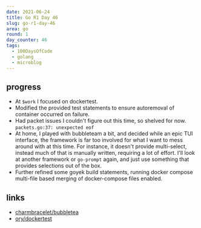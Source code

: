 ```yaml
---
date: 2021-06-24
title: Go R1 Day 46
slug: go-r1-day-46
area: go
round: 1
day_counter: 46
tags:
  - 100DaysOfCode
  - golang
  - microblog
---
```


## progress

- At `$work` I focused on dockertest.
- Modified the provided test statements to ensure autoremoval of container occurred on failure.
- Had packet issues I couldn't figure out this time, so shelved for now. `packets.go:37: unexpected eof`
- At home, I played with bubbleteam a bit, and decided while an epic TUI interface, the framework is far too involved for what I want to mess around with at this time.
For instance, it doesn't provide multi-select, instead much of that is manually written, requiring a lot of effort.
I'll look at another framework or `go-prompt` again, and just use something that provides selections out of the box.
- Further refined some goyek build statements, running docker compose multi-file based merging of docker-compose files enabled.

## links

- [charmbracelet/bubbletea](https://github.com/charmbracelet/bubbletea)
- [ory/dockertest](https://github.com/ory/dockertest)
